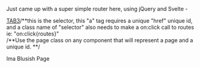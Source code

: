 

Just came up with a super simple router here, using jQuery and Svelte - 




<div class= "yourclass">
<a href="#page3" id="p3b" class='selector' on:click={routes}>TAB3</a>/**this is the selector, this "a" tag 
                                            requires a unique "href" unique id, and a class name of "selector"
                                            also needs to make a on:click call to routes ie: "on:click{routes}" 

<div id="page3" class="page">  /**Use the page class on any component that will represent a page
                                and a unique id. **/
<p>Ima Blusish Page</p>
</div>
</div>
